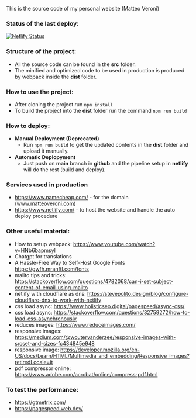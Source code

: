 This is the source code of my personal website (Matteo Veroni)

### Status of the last deploy:

[![Netlify Status](https://api.netlify.com/api/v1/badges/0b57d60e-9688-4889-a665-c538a0aecff9/deploy-status)](https://app.netlify.com/sites/matteoveroni/deploys)

### Structure of the project:

- All the source code can be found in the **src** folder.
- The minified and optimized code to be used in production is produced by webpack inside the **dist** folder.

### How to use the project:

- After cloning the project run ```npm install```
- To build the project into the **dist** folder run the command ```npm run build```

### How to deploy:

- **Manual Deployment (Deprecated)**
  - Run ```npm run build``` to get the updated contents in the **dist** folder and upload it manually.
- **Automatic Deplopyment**
  - Just push on **main** branch in **github** and the pipeline setup in **netlify** will do the rest (build and deploy).

### Services used in production

- https://www.namecheap.com/ - for the domain (www.matteoveroni.com)
- https://www.netlify.com/ - to host the website and handle the auto deploy procedure

### Other useful material:

- How to setup webpack: https://www.youtube.com/watch?v=HNb6bapmsyI
- Chatgpt for translations
- A Hassle-Free Way to Self-Host Google Fonts https://gwfh.mranftl.com/fonts
- mailto tips and tricks: https://stackoverflow.com/questions/4782068/can-i-set-subject-content-of-email-using-mailto
- netlify with cloudflare as dns: https://stevepolito.design/blog/configure-cloudflare-dns-to-work-with-netlify
- css load async: https://www.holisticseo.digital/pagespeed/async-css/
- css load async: https://stackoverflow.com/questions/32759272/how-to-load-css-asynchronously
- reduces images: https://www.reduceimages.com/
- responsive images: https://medium.com/@woutervanderzee/responsive-images-with-srcset-and-sizes-fc434845e948
- responsive image: https://developer.mozilla.org/en-US/docs/Learn/HTML/Multimedia_and_embedding/Responsive_images?retiredLocale=it
- pdf compressor online: https://www.adobe.com/acrobat/online/compress-pdf.html

### To test the performance:

- https://gtmetrix.com/
- https://pagespeed.web.dev/
